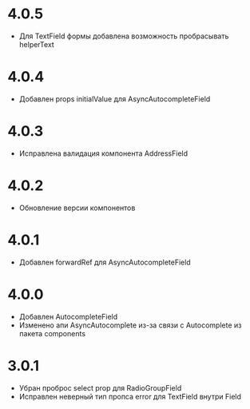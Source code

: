 # 4.0.5

- Для TextField формы добавлена возможность пробрасывать helperText

# 4.0.4

- Добавлен props initialValue для AsyncAutocompleteField

# 4.0.3

- Исправлена валидация компонента AddressField

# 4.0.2

- Обновление версии компонентов

# 4.0.1

- Добавлен forwardRef для AsyncAutocompleteField


# 4.0.0

- Добавлен AutocompleteField
- Изменено апи AsyncAutocomplete из-за связи с Autocomplete из пакета components


# 3.0.1

- Убран проброс select prop для RadioGroupField
- Исправлен неверный тип пропса error для TextField внутри Field
